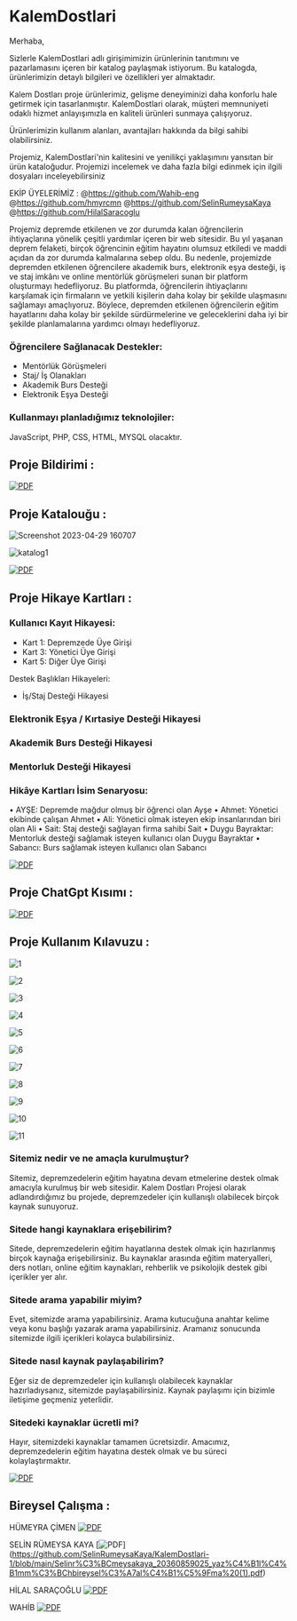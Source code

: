 # KalemDostlari

Merhaba,

Sizlerle KalemDostlari adlı girişimimizin ürünlerinin tanıtımını ve pazarlamasını içeren bir katalog paylaşmak istiyorum. Bu katalogda, ürünlerimizin detaylı bilgileri ve özellikleri yer almaktadır.

Kalem Dostları proje ürünlerimiz, gelişme deneyiminizi daha konforlu hale getirmek için tasarlanmıştır. KalemDostlari olarak, müşteri memnuniyeti odaklı hizmet anlayışımızla en kaliteli ürünleri sunmaya çalışıyoruz.

Ürünlerimizin kullanım alanları, avantajları hakkında da bilgi sahibi olabilirsiniz.

Projemiz, KalemDostlari'nin kalitesini ve yenilikçi yaklaşımını yansıtan bir ürün kataloğudur.
Projemizi incelemek ve daha fazla bilgi edinmek için ilgili dosyaları inceleyebilirsiniz

EKİP ÜYELERİMİZ : 
@https://github.com/Wahib-eng @https://github.com/hmyrcmn @https://github.com/SelinRumeysaKaya @https://github.com/HilalSaracoglu

Projemiz depremde etkilenen ve zor durumda kalan öğrencilerin ihtiyaçlarına yönelik
çeşitli yardımlar içeren bir web sitesidir. Bu yıl yaşanan deprem felaketi, birçok
öğrencinin eğitim hayatını olumsuz etkiledi ve maddi açıdan da zor durumda kalmalarına
sebep oldu. Bu nedenle, projemizde depremden etkilenen öğrencilere akademik burs,
elektronik eşya desteği, iş ve staj imkânı ve online mentörlük görüşmeleri sunan bir 
platform oluşturmayı hedefliyoruz. Bu platformda, öğrencilerin ihtiyaçlarını karşılamak
için firmaların ve yetkili kişilerin daha kolay bir şekilde ulaşmasını sağlamayı amaçlıyoruz.
Böylece, depremden etkilenen öğrencilerin eğitim hayatlarını daha kolay bir şekilde sürdürmelerine
ve geleceklerini daha iyi bir şekilde planlamalarına yardımcı olmayı hedefliyoruz. 

### Öğrencilere Sağlanacak Destekler:

- Mentörlük Görüşmeleri
- Staj/ İş Olanakları
- Akademik Burs Desteği
- Elektronik Eşya Desteği

### Kullanmayı planladığımız teknolojiler:
 
 JavaScript, PHP, CSS, HTML, MYSQL olacaktır.



## Proje Bildirimi : 

[![PDF](https://img.shields.io/badge/View-PDF-red)](/1_proje_bildirimi.pdf)


## Proje Katalouğu : 

![Screenshot 2023-04-29 160707](https://user-images.githubusercontent.com/75446834/235304174-a5c64b34-413f-4943-b7f6-229902dbf1ab.png)

![katalog1](https://user-images.githubusercontent.com/75446834/235304475-2c00eefb-0fa2-486e-8de7-512be7dc9b9d.png)


[![PDF](https://img.shields.io/badge/View-PDF-red)](/2_KalemDostlarıProjeKatalougu.pdf)


## Proje Hikaye Kartları :

### Kullanıcı Kayıt Hikayesi:

 - Kart 1: Depremzede Üye Girişi
 - Kart 3: Yönetici Üye Girişi
 - Kart 5: Diğer Üye Girişi

 Destek Başlıkları Hikayeleri:
 -  İş/Staj Desteği Hikayesi
 
### Elektronik Eşya / Kırtasiye Desteği Hikayesi



### Akademik Burs Desteği Hikayesi




### Mentorluk Desteği Hikayesi




### Hikâye Kartları İsim Senaryosu:


• AYŞE: Depremde mağdur olmuş bir öğrenci olan Ayşe
• Ahmet: Yönetici ekibinde çalışan Ahmet
• Ali: Yönetici olmak isteyen ekip insanlarından biri olan Ali
• Sait: Staj desteği sağlayan firma sahibi Sait
• Duygu Bayraktar: Mentorluk desteği sağlamak isteyen kullanıcı olan Duygu
Bayraktar
• Sabancı: Burs sağlamak isteyen kullanıcı olan Sabancı


[![PDF](https://img.shields.io/badge/View-PDF-red)](/3_HikayeKartları.pdf)


## Proje ChatGpt Kısımı : 
[![PDF](https://img.shields.io/badge/View-PDF-red)](/4_ChatGpt.pdf)


## Proje Kullanım Kılavuzu : 


![1](https://user-images.githubusercontent.com/75446834/235306806-7a693f95-7907-4bc5-b49c-9ef9d1535763.png)


![2](https://user-images.githubusercontent.com/75446834/235306813-6379d505-f17f-48a2-91f1-5a60b47abb5a.png)


![3](https://user-images.githubusercontent.com/75446834/235306817-409d9d38-0aff-4cf6-a785-8715f59458dd.png)


![4](https://user-images.githubusercontent.com/75446834/235306823-38d06fe2-8606-45ac-9b31-834f8aae261c.png)


![5](https://user-images.githubusercontent.com/75446834/235306900-33733962-0c12-485c-acd5-28bc4b7de76f.png)

![6](https://user-images.githubusercontent.com/75446834/235307014-52aefd04-8a36-40c6-9336-df9d048fd6c0.png)


![7](https://user-images.githubusercontent.com/75446834/235306850-e845d1fc-1789-40b7-ac76-2db6dae269f0.png)


![8](https://user-images.githubusercontent.com/75446834/235306904-4dfbf98a-aa88-4cb8-9673-33a0058b6ed1.png)


![9](https://user-images.githubusercontent.com/75446834/235306840-2c89db49-271d-44ab-bbaf-17cc9db807b3.png)


![10](https://user-images.githubusercontent.com/75446834/235306844-2d01b29c-d017-44f1-9c9b-7fb472a0ab6f.png)


![11](https://user-images.githubusercontent.com/75446834/235306846-2f7c662b-b8b8-4c7e-92c7-65a5ece6ed75.png)




### Sitemiz nedir ve ne amaçla kurulmuştur?
Sitemiz, depremzedelerin eğitim hayatına devam etmelerine destek olmak amacıyla
kurulmuş bir web sitesidir. Kalem Dostları Projesi olarak adlandırdığımız bu projede,
depremzedeler için kullanışlı olabilecek birçok kaynak sunuyoruz.


### Sitede hangi kaynaklara erişebilirim?
Sitede, depremzedelerin eğitim hayatlarına destek olmak için hazırlanmış birçok
kaynağa erişebilirsiniz. Bu kaynaklar arasında eğitim materyalleri, ders notları, online
eğitim kaynakları, rehberlik ve psikolojik destek gibi içerikler yer alır.



### Sitede arama yapabilir miyim?
Evet, sitemizde arama yapabilirsiniz. Arama kutucuğuna anahtar kelime veya konu
başlığı yazarak arama yapabilirsiniz. Aramanız sonucunda sitemizde ilgili içerikleri
kolayca bulabilirsiniz.


### Sitede nasıl kaynak paylaşabilirim?
Eğer siz de depremzedeler için kullanışlı olabilecek kaynaklar hazırladıysanız,
sitemizde paylaşabilirsiniz. Kaynak paylaşımı için bizimle iletişime geçmeniz
yeterlidir.


### Sitedeki kaynaklar ücretli mi?
Hayır, sitemizdeki kaynaklar tamamen ücretsizdir. Amacımız, depremzedelerin eğitim
hayatına destek olmak ve bu süreci kolaylaştırmaktır.

[![PDF](https://img.shields.io/badge/View-PDF-red)](/5_KalemDostlarıSiteKullanımKılavuzu.pdf)


## Bireysel Çalışma : 
HÜMEYRA ÇİMEN  [![PDF](https://img.shields.io/badge/View-PDF-red)](https://github.com/hmyrcmn/KalemDostlari-1/blob/main/Bireysel%C3%87al%C4%B1%C5%9FmaVizeH%C3%BCmeyra%C3%87imen19360859053.pdf)

SELİN RÜMEYSA KAYA [![PDF](https://img.shields.io/badge/View-PDF-red)] (https://github.com/SelinRumeysaKaya/KalemDostlari-1/blob/main/Selinr%C3%BCmeysakaya_20360859025_yaz%C4%B1l%C4%B1mm%C3%BChbireysel%C3%A7al%C4%B1%C5%9Fma%20(1).pdf)

HİLAL SARAÇOĞLU [![PDF](https://img.shields.io/badge/View-PDF-red)](https://github.com/HilalSaracoglu/KalemDostlari_Proje/blob/main/H%C4%B0LAL_SARA%C3%87O%C4%9ELU_21360859147%20(1).pdf)

WAHİB  [![PDF](https://img.shields.io/badge/View-PDF-red)](https://github.com/Wahib-eng/KalemDostlari/blob/main/6-Bireysel_%C3%A7al%C4%B1%C5%9Fma.pdf)
